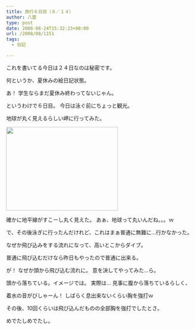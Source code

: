 ```yaml
---
title: 旅行６日目（８／１４）
author: 八雲
type: post
date: 2008-08-24T15:32:23+00:00
url: /2008/08/1151
tags:
  - 日記

---
```

これを書いてる今日は２４日なのは秘密です。
  
何というか、夏休みの絵日記状態。
  
あ！ 学生ならまだ夏休み終わってないじゃん。

というわけで６日目。 今日は泳ぐ前にちょっと観光。
  
地球が丸く見えるらしい岬に行ってみた。
  
[<img src="https://obs.maoh.company/yakumoblog/2018/07/iphone-0321-300x225.jpg" alt="" title="地球はやっぱりまるかった。" width="300" height="225" class="alignnone size-medium wp-image-1153" />][1]
  
確かに地平線がすこーし丸く見えた。 あぁ、地球って丸いんだね。。。ｗ

で、その後泳ぎに行ったんだけれど、これはまぁ普通に無難に…行かなかった。
  
なぜか飛び込みをする流れになって、高いとこからダイブ。
  
普通に飛び込むだけなら昨日もやったので普通に出来る。
  
が！ なぜか頭から飛び込む流れに。 意を決してやってみた…ら。
  
頭から落ちている。イメージでは。 実際は… 見事に腹から落ちているらしく、
  
着水の音がびしゃーん！ しばらく息出来ないくらい胸を強打ｗ
  
その後、10回くらいは飛び込んだものの全部胸を強打でしたとさ。
  
めでたしめでたし。

 [1]: http://201002169486.tmp.que.ne.jp/wp-content/uploads/2008/08/iphone-0321.jpg

